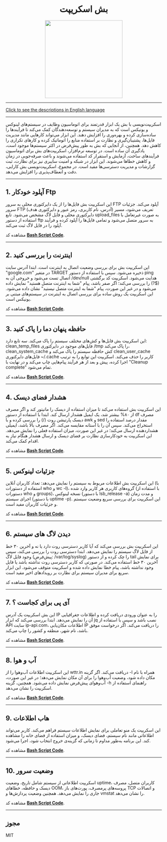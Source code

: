 <div align="center">

# بش اسکریپت
<img src="https://cloud.githubusercontent.com/assets/2059754/24601246/753a7f36-1858-11e7-9d6b-7a0e64fb27f7.png" height="250px" width="250px">

</div>

<hr>

[Click to see the descriptions in English language](README.md)


<hr>


اسکریپت‌نویسی با بش یک ابزار قدرتمند برای اتوماسیون وظایف در سیستم‌های لینوکس و یونیکس است که به مدیران سیستم و توسعه‌دهندگان کمک می‌کند تا فرآیندها را ساده‌سازی کرده و بهره‌وری را افزایش دهند. این ابزار می‌تواند کارهایی مانند مدیریت فایل‌ها، پشتیبان‌گیری و نظارت بر استفاده منابع را اتوماتیک کرده و کارهای تکراری را کاهش دهد. همچنین، از آنجایی که بش به طور پیش‌فرض در اکثر سیستم‌ها موجود است، یادگیری آن ساده است. در توسعه نرم‌افزار، اسکریپت‌های بش برای اتوماسیون فرآیندهای ساخت، آزمایش و استقرار کد استفاده می‌شوند و باعث صرفه‌جویی در زمان و کاهش خطاها می‌شوند. این ابزار در شبکه و امنیت سایبری نیز برای نظارت، ثبت گزارشات و مدیریت دسترسی‌ها مفید است. در مجموع، اسکریپت‌نویسی بش کارایی، دقت و انعطاف‌پذیری را افزایش می‌دهد.

<hr>

## 1. آپلود خودکار Ftp
این اسکریپت بش فایل‌ها را از یک دایرکتوری محلی به سرور FTP آپلود می‌کند. جزئیات سرور FTP (آدرس، نام کاربری، رمز عبور و دایرکتوری هدف) تعریف می‌شود، مسیر دایرکتوری محلی و فایل لاگ مشخص می‌شود. تابع upload_files به صورت غیرتعامل با استفاده از دستور ftp به سرور متصل می‌شود و تمامی فایل‌ها را آپلود کرده و فرآیند آپلود را در فایل لاگ ثبت می‌کند.

مشاهده کد <b>[Bash Script Code](BashScript/AutoFtpUpload/AutoFtpUploadPersian.sh)</b>.
<hr>

## 2. اینترنت را بررسی کنید
این اسکریپت بش برای بررسی وضعیت اتصال به اینترنت است. ابتدا آدرس سایت "google.com" در متغیر TARGET ذخیره می‌شود. سپس با استفاده از دستور ping اتصال تست می‌شود و خروجی آن به /dev/null هدایت می‌شود. اسکریپت کد برگشتی ($?) را بررسی می‌کند؛ اگر صفر باشد، پیام "شما به اینترنت متصل هستید" نمایش داده می‌شود و در غیر این صورت، پیام "شما به اینترنت متصل نیستید" نشان داده می‌شود. این اسکریپت یک روش ساده برای بررسی اتصال به اینترنت در سیستم‌های مبتنی بر یونیکس است.

مشاهده کد <b>[Bash Script Code](BashScript/CheckInternet/CheckInternetPersian.sh)</b>.
<hr>

## 3. حافظه پنهان دما را پاک کنید
این اسکریپت بش فایل‌ها و کش‌های مختلف سیستم را پاک می‌کند. سه تابع دارد: clean_temp_files فایل‌های موجود در دایرکتوری /tmp را پاک می‌کند، clean_system_cache کش حافظه سیستم را پاک می‌کند و clean_user_cache فایل‌های دایرکتوری ~/.cache کاربر را حذف می‌کند. اسکریپت این توابع را به ترتیب اجرا کرده، پیش و بعد از هر فرآیند پیام‌هایی چاپ می‌کند و در نهایت با "Cleanup complete" تمام می‌شود.

مشاهده کد <b>[Bash Script Code](BashScript/CleanupTempCache/cleanupTempCachePersian.sh)</b>.
<hr>

## 4. هشدار فضای دیسک
این اسکریپت بش استفاده می‌کند تا میزان استفاده از دیسک را مانیتور کند و اگر مصرف از ۸۰% بیشتر شد، یک ایمیل هشدار ارسال کند. ابتدا با استفاده از دستور df مصرف دیسک پارتیشن روت (/) را بررسی کرده و با awk و sed مقدار درصد استفاده را استخراج می‌کند. سپس آن را با آستانه مقایسه می‌کند. اگر مصرف بالا باشد، ایمیلی هشداردهنده ارسال می‌کند؛ در غیر این صورت، میزان استفاده فعلی را نمایش می‌دهد. این اسکریپت به خودکارسازی نظارت بر فضای دیسک و ارسال هشدار هنگام نیاز به اقدام کمک می‌کند.

مشاهده کد <b>[Bash Script Code](BashScript/DiskSpaceAlert/DiskSpaceAlertPersian.sh)</b>.
<hr>

## 5. جزئیات لینوکس
این اسکریپت بش اطلاعات مربوط به سیستم را نمایش می‌دهد: تعداد کاربران آنلاین (با استفاده از دستورات who و wc -l)، گروه‌های کاربری هر کاربر وارد شده (با استفاده از دستورات who و groups)، نسخه لینوکس (با دستور lsb_release -a) و مدت زمان اجرای سیستم (با دستور uptime -p). این اسکریپت برای بررسی سریع وضعیت سیستم و جزئیات کاربران مفید است.

مشاهده کد <b>[Bash Script Code](BashScript/LinuxDetails/LinuxDetailsPersian.sh)</b>.
<hr>

## 6. دیدن لاگ های سیستم
این اسکریپت بش بررسی می‌کند که آیا کاربر دسترسی روت دارد یا نه و آخرین ۳۰ خط از فایل لاگ سیستم را نمایش می‌دهد. ابتدا دسترسی روت را بررسی می‌کند، سپس وجود فایل لاگ (پیش‌فرض: /var/log/syslog) را چک کرده و از دستور tail برای نمایش آخرین ۳۰ خط استفاده می‌کند. در صورتی که کاربر دسترسی روت نداشته باشد یا فایل وجود نداشته باشد، پیام خطا نمایش داده شده و اسکریپت متوقف می‌شود. این ابزار سریع برای مدیران سیستم برای نظارت بر رویدادهای اخیر مفید است.

مشاهده کد <b>[Bash Script Code](BashScript/ViewSyslog/ViewSyslogPersian.sh)</b>.

<hr>

## 7. آی پی برای کجاست ؟ 
این بش اسکریپت یک آدرس IP را به عنوان ورودی دریافت کرده و اطلاعات جغرافیایی آن را نمایش می‌دهد. ابتدا بررسی می‌کند که ابزار jq نصب باشد و سپس با استفاده از API سایت ip-api.com، اطلاعات مکان‌یابی IP را دریافت می‌کند. اگر درخواست موفق باشد، نام شهر، منطقه و کشور را چاپ می‌کند.

مشاهده کد <b>[Bash Script Code](BashScript/whereIP/whereIPPersian.sh)</b>.

<hr>

## 8. آب و هوا
این اسکریپت اطلاعات آب‌وهوا را از wttr.in دریافت می‌کند. اگر گزینه -l همراه با نام مکان داده شود، وضعیت آب‌وهوا را برای آن مکان نمایش می‌دهد؛ در غیر این صورت، آب‌وهوای پیش‌فرض نمایش داده می‌شود. همچنین، گزینه -h راهنمای استفاده از اسکریپت را نشان می‌دهد.

مشاهده کد <b>[Bash Script Code](BashScript/Weather/WeatherPersian.sh)</b>.
<hr>

## 9. هاب اطلاعات
این اسکریپت یک منو تعاملی برای نمایش اطلاعات سیستم فراهم می‌کند. کاربر می‌تواند اطلاعاتی مانند نام سیستم، فضای دیسک، و میزان استفاده از فضای خانه را مشاهده کند. این برنامه به‌طور مداوم تا زمانی که گزینه‌ی خروج انتخاب شود، اجرا می‌شود.

مشاهده کد <b>[Bash Script Code](BashScript/InfoHub/InfoHubPersian.sh)</b>.
<hr>

## 10. وضعیت سرور
اسکریپت اطلاعاتی از سیستم شامل تاریخ، وضعیت uptime، کاربران متصل، مصرف دیسک و حافظه، خطاهای OOM، پروسه‌های پرمصرف، پورت‌های باز TCP و اتصالات جاری را نمایش می‌دهد. همچنین وضعیت پردازش‌ها و vmstat را نشان می‌دهد.

مشاهده کد <b>[Bash Script Code](BashScript/Server-Health/Server-Health.sh)</b>.
<hr>

## مجوز

MIT

